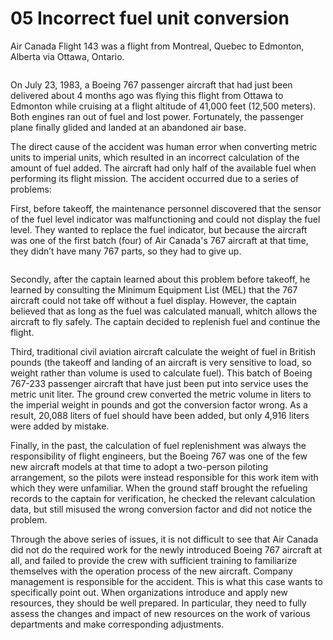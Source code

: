 # 05 Incorrect fuel unit conversion

Air Canada Flight 143 was a flight from Montreal, Quebec to Edmonton, Alberta via Ottawa, Ontario.

<figure><img src="https://zengyi-wei.gitbook.io/~gitbook/image?url=https%3A%2F%2Fgithub.com%2Fuser-attachments%2Fassets%2Fb444cf65-869b-46b4-9f17-43f43d95fab7&#x26;width=768&#x26;dpr=4&#x26;quality=100&#x26;sign=3c9d0db8&#x26;sv=1" alt=""><figcaption></figcaption></figure>



On July 23, 1983, a Boeing 767 passenger aircraft that had just been delivered about 4 months ago was flying this flight from Ottawa to Edmonton while cruising at a flight altitude of 41,000 feet (12,500 meters). Both engines ran out of fuel and lost power. Fortunately, the passenger plane finally glided and landed at an abandoned air base.



The direct cause of the accident was human error when converting metric units to imperial units, which resulted in an incorrect calculation of the amount of fuel added. The aircraft had only half of the available fuel when performing its flight mission. The accident occurred due to a series of problems:



First, before takeoff, the maintenance personnel discovered that the sensor of the fuel level indicator was malfunctioning and could not display the fuel level. They wanted to replace the fuel indicator, but because the aircraft was one of the first batch (four) of Air Canada's 767 aircraft at that time,  they didn’t have many 767 parts, so they had to give up.

<figure><img src="https://zengyi-wei.gitbook.io/~gitbook/image?url=https%3A%2F%2Fgithub.com%2Fuser-attachments%2Fassets%2Fa04109ce-0393-4ec5-89b5-4e537c8fe102&#x26;width=768&#x26;dpr=4&#x26;quality=100&#x26;sign=12df4770&#x26;sv=1" alt=""><figcaption></figcaption></figure>

Secondly, after the captain learned about this problem before takeoff, he learned by consulting the Minimum Equipment List (MEL) that the 767 aircraft could not take off without a fuel display. However, the captain believed that as long as the fuel was calculated manuall, whitch allows the aircraft to fly safely. The captain decided to replenish fuel and continue the flight.



Third, traditional civil aviation aircraft calculate the weight of fuel in British pounds (the takeoff and landing of an aircraft is very sensitive to load, so weight rather than volume is used to calculate fuel). This batch of Boeing 767-233 passenger aircraft that have just been put into service uses the metric unit liter. The ground crew converted the metric volume in liters to the imperial weight in pounds and got the conversion factor wrong. As a result, 20,088 liters of fuel should have been added, but only 4,916 liters were added by mistake.



Finally, in the past, the calculation of fuel replenishment was always the responsibility of flight engineers, but the Boeing 767 was one of the few new aircraft models at that time to adopt a two-person piloting arrangement, so the pilots were instead responsible for this work item with which they were unfamiliar. When the ground staff brought the refueling records to the captain for verification, he checked the relevant calculation data, but still misused the wrong conversion factor and did not notice the problem.



Through the above series of issues, it is not difficult to see that Air Canada did not do the required work for the newly introduced Boeing 767 aircraft at all, and failed to provide the crew with sufficient training to familiarize themselves with the operation process of the new aircraft. Company management is responsible for the accident. This is what this case wants to specifically point out. When organizations introduce and apply new resources, they should be well prepared. In particular, they need to fully assess the changes and impact of new resources on the work of various departments and make corresponding adjustments.
